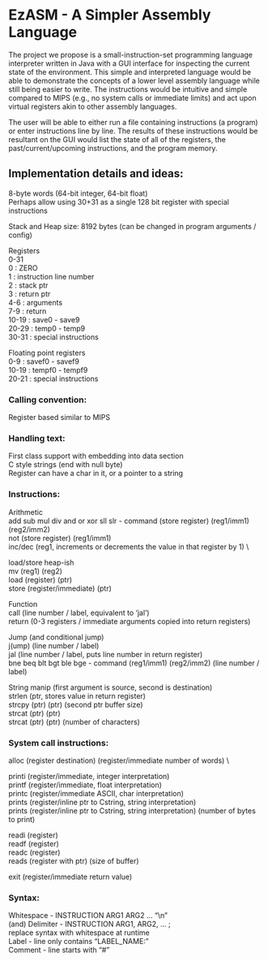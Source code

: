 # EzASM - A Simpler Assembly Language

The project we propose is a small-instruction-set programming language interpreter written in Java with a GUI interface for inspecting the current state of the environment. This simple and interpreted language would be able to demonstrate the concepts of a lower level assembly language while still being easier to write. The instructions would be intuitive and simple compared to MIPS (e.g., no system calls or immediate limits) and act upon virtual registers akin to other assembly languages.

The user will be able to either run a file containing instructions (a program) or enter instructions line by line. The results of these instructions would be resultant on the GUI would list the state of all of the registers, the past/current/upcoming instructions, and the program memory.

## Implementation details and ideas:

8-byte words (64-bit integer, 64-bit float) \
Perhaps allow using 30+31 as a single 128 bit register with special instructions

Stack and Heap size: 8192 bytes (can be changed in program arguments / config)

Registers \
0-31 \
0 : ZERO \
1 : instruction line number \
2 : stack ptr \
3 : return ptr \
4-6 : arguments \
7-9 : return \
10-19 : save0 - save9 \
20-29 : temp0 - temp9 \
30-31 : special instructions 

Floating point registers \
0-9 : savef0 - savef9 \
10-19 : tempf0 - tempf9 \
20-21 : special instructions 
 

### Calling convention:
Register based similar to MIPS 

### Handling text:
First class support with embedding into data section \
C style strings (end with null byte) \
Register can have a char in it, or a pointer to a string 

### Instructions: 
Arithmetic \
add sub mul div and or xor sll slr - command (store register) (reg1/imm1) (reg2/imm2) \
not (store register) (reg1/imm1) \
inc/dec (reg1, increments or decrements the value in that register by 1) \

load/store heap-ish \
mv (reg1) (reg2) \
load (register) (ptr) \
store (register/immediate) (ptr) 

Function \
call (line number / label, equivalent to ‘jal’) \
return (0-3 registers / immediate arguments copied into return registers) 

Jump (and conditional jump) \
j(ump) (line number / label) \
jal (line number / label, puts line number in return register) \
bne beq blt bgt ble bge - command (reg1/imm1) (reg2/imm2) (line number / label) 

String manip (first argument is source, second is destination) \
strlen (ptr, stores value in return register) \
strcpy (ptr) (ptr) (second ptr buffer size) \
strcat (ptr) (ptr) \
strcat (ptr) (ptr) (number of characters) 

### System call instructions: 
alloc (register destination) (register/immediate number of words) \

printi (register/immediate, integer interpretation) \
printf (register/immediate, float interpretation) \
printc (register/immediate ASCII, char interpretation) \
prints (register/inline ptr to Cstring, string interpretation) \
prints (register/inline ptr to Cstring, string interpretation) (number of bytes to print) 

readi (register) \
readf (register) \
readc (register) \
reads (register with ptr) (size of buffer) 

exit (register/immediate return value) 

### Syntax:
Whitespace - INSTRUCTION ARG1 ARG2 … “\n” \
(and) Delimiter - INSTRUCTION ARG1, ARG2, … ; \
replace syntax with whitespace at runtime \
Label - line only contains “LABEL_NAME:” \
Comment - line starts with “#” 
